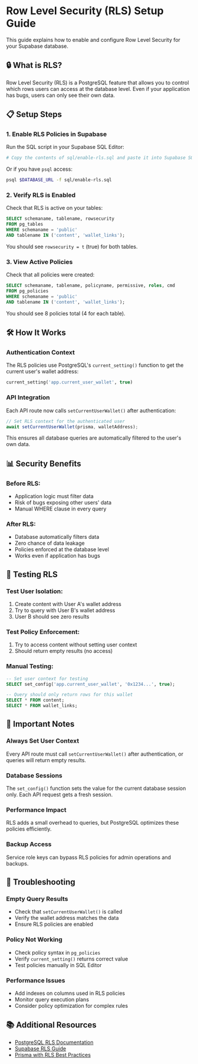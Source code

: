 # Row Level Security (RLS) Setup Guide

This guide explains how to enable and configure Row Level Security for your Supabase database.

## 🔒 What is RLS?

Row Level Security (RLS) is a PostgreSQL feature that allows you to control which rows users can access at the database level. Even if your application has bugs, users can only see their own data.

## 📋 Setup Steps

### 1. Enable RLS Policies in Supabase

Run the SQL script in your Supabase SQL Editor:

```bash
# Copy the contents of sql/enable-rls.sql and paste it into Supabase SQL Editor
```

Or if you have `psql` access:
```bash
psql $DATABASE_URL -f sql/enable-rls.sql
```

### 2. Verify RLS is Enabled

Check that RLS is active on your tables:

```sql
SELECT schemaname, tablename, rowsecurity 
FROM pg_tables 
WHERE schemaname = 'public' 
AND tablename IN ('content', 'wallet_links');
```

You should see `rowsecurity = t` (true) for both tables.

### 3. View Active Policies

Check that all policies were created:

```sql
SELECT schemaname, tablename, policyname, permissive, roles, cmd
FROM pg_policies 
WHERE schemaname = 'public' 
AND tablename IN ('content', 'wallet_links');
```

You should see 8 policies total (4 for each table).

## 🛠️ How It Works

### Authentication Context

The RLS policies use PostgreSQL's `current_setting()` function to get the current user's wallet address:

```sql
current_setting('app.current_user_wallet', true)
```

### API Integration

Each API route now calls `setCurrentUserWallet()` after authentication:

```typescript
// Set RLS context for the authenticated user
await setCurrentUserWallet(prisma, walletAddress);
```

This ensures all database queries are automatically filtered to the user's own data.

## 📊 Security Benefits

### Before RLS:
- Application logic must filter data
- Risk of bugs exposing other users' data
- Manual WHERE clause in every query

### After RLS:
- Database automatically filters data
- Zero chance of data leakage
- Policies enforced at the database level
- Works even if application has bugs

## 🧪 Testing RLS

### Test User Isolation:

1. Create content with User A's wallet address
2. Try to query with User B's wallet address
3. User B should see zero results

### Test Policy Enforcement:

1. Try to access content without setting user context
2. Should return empty results (no access)

### Manual Testing:

```sql
-- Set user context for testing
SELECT set_config('app.current_user_wallet', '0x1234...', true);

-- Query should only return rows for this wallet
SELECT * FROM content;
SELECT * FROM wallet_links;
```

## 🚨 Important Notes

### Always Set User Context
Every API route must call `setCurrentUserWallet()` after authentication, or queries will return empty results.

### Database Sessions
The `set_config()` function sets the value for the current database session only. Each API request gets a fresh session.

### Performance Impact
RLS adds a small overhead to queries, but PostgreSQL optimizes these policies efficiently.

### Backup Access
Service role keys can bypass RLS policies for admin operations and backups.

## 🔧 Troubleshooting

### Empty Query Results
- Check that `setCurrentUserWallet()` is called
- Verify the wallet address matches the data
- Ensure RLS policies are enabled

### Policy Not Working
- Check policy syntax in `pg_policies`
- Verify `current_setting()` returns correct value
- Test policies manually in SQL Editor

### Performance Issues
- Add indexes on columns used in RLS policies
- Monitor query execution plans
- Consider policy optimization for complex rules

## 📚 Additional Resources

- [PostgreSQL RLS Documentation](https://www.postgresql.org/docs/current/ddl-rowsecurity.html)
- [Supabase RLS Guide](https://supabase.com/docs/guides/auth/row-level-security)
- [Prisma with RLS Best Practices](https://www.prisma.io/docs/concepts/components/prisma-client/row-level-security)